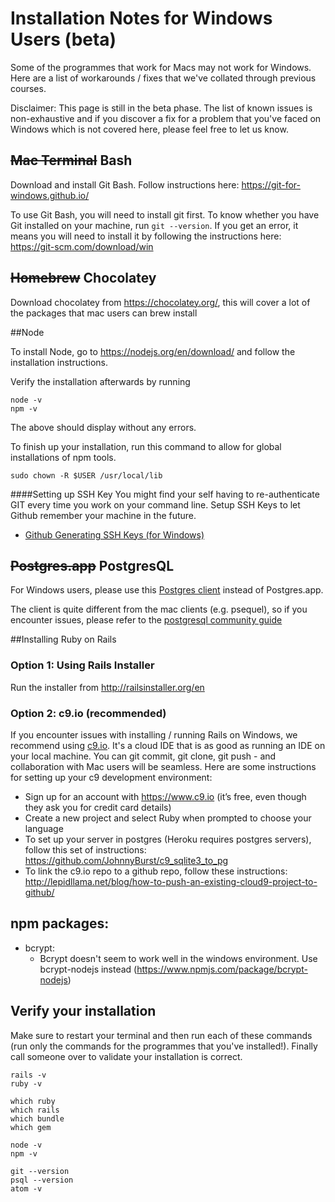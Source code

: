 # Installation Notes for Windows Users (beta)

Some of the programmes that work for Macs may not work for Windows. Here are a list of workarounds / fixes that we've collated through previous courses.

Disclaimer: This page is still in the beta phase. The list of known issues is non-exhaustive and if you discover a fix for a problem that you've faced on Windows which is not covered here, please feel free to let us know.

## ~~Mac Terminal~~ Bash
Download and install Git Bash. Follow instructions here: https://git-for-windows.github.io/

To use Git Bash, you will need to install git first. To know whether you have Git installed on your machine, run ```git --version```. If you get an error, it means you will need to install it by following the instructions here: https://git-scm.com/download/win

## ~~Homebrew~~ Chocolatey

Download chocolatey from https://chocolatey.org/, this will cover a lot of the packages that mac users can brew install

##Node

To install Node, go to https://nodejs.org/en/download/ and follow the installation instructions.

Verify the installation afterwards by running

```
node -v
npm -v
```

The above should display without any errors.

To finish up your installation, run this command to allow for global installations of npm tools.

```
sudo chown -R $USER /usr/local/lib
```

####Setting up SSH Key
You might find your self having to re-authenticate GIT every time you work on your command line. Setup SSH Keys to let Github remember your machine in the future.

* [Github Generating SSH Keys (for Windows)](https://help.github.com/articles/generating-an-ssh-key/#platform-windows)

## ~~Postgres.app~~ PostgresQL

For Windows users, please use this [Postgres client](https://www.postgresql.org/download/windows/) instead of Postgres.app.

The client is quite different from the mac clients (e.g. psequel), so if you encounter issues, please refer to the [postgresql community guide](https://wiki.postgresql.org/wiki/Community_Guide_to_PostgreSQL_GUI_Tools)

##Installing Ruby on Rails

### Option 1: Using Rails Installer

Run the installer from http://railsinstaller.org/en

### Option 2: c9.io (recommended)
If you encounter issues with installing / running Rails on Windows, we recommend using [c9.io](https://www.c9.io). It's a cloud IDE that is as good as running an IDE on your local machine. You can git commit, git clone, git push - and collaboration with Mac users will be seamless. Here are some instructions for setting up your c9 development environment:

* Sign up for an account with https://www.c9.io (it’s free, even though they ask you for credit card details)
* Create a new project and select Ruby when prompted to choose your language
* To set up your server in postgres (Heroku requires postgres servers), follow this set of instructions: https://github.com/JohnnyBurst/c9_sqlite3_to_pg
* To link the c9.io repo to a github repo, follow these instructions: http://lepidllama.net/blog/how-to-push-an-existing-cloud9-project-to-github/

## npm packages:

* bcrypt:
  * Bcrypt doesn't seem to work well in the windows environment. Use bcrypt-nodejs instead (https://www.npmjs.com/package/bcrypt-nodejs)


## Verify your installation

Make sure to restart your terminal and then run each of these commands (run only the commands for the programmes that you've installed!). Finally call someone over to validate your installation is correct.

```
rails -v
ruby -v

which ruby
which rails
which bundle
which gem

node -v
npm -v

git --version
psql --version
atom -v

```

